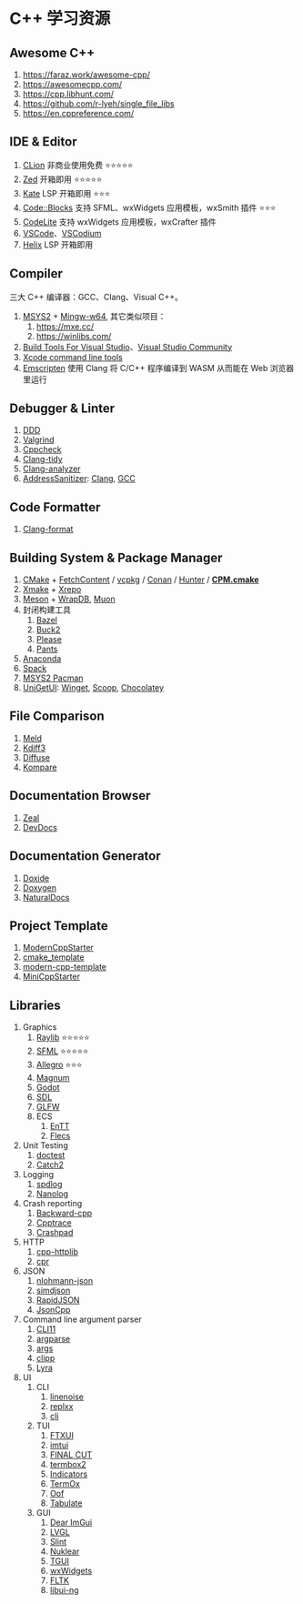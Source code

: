 # C++ 学习资源

## Awesome C++

1. <https://faraz.work/awesome-cpp/>
2. <https://awesomecpp.com/>
3. <https://cpp.libhunt.com/>
4. <https://github.com/r-lyeh/single_file_libs>
5. <https://en.cppreference.com/>

## IDE & Editor

1. [CLion](https://www.jetbrains.com/clion/) 非商业使用免费 ⭐⭐⭐⭐⭐
2. [Zed](https://zed.dev/) 开箱即用 ⭐⭐⭐⭐⭐
3. [Kate](https://kate-editor.org/) LSP 开箱即用 ⭐⭐⭐
4. [Code\:\:Blocks](https://www.codeblocks.org/) 支持 SFML、wxWidgets 应用模板，wxSmith 插件 ⭐⭐⭐
5. [CodeLite](https://codelite.org/) 支持 wxWidgets 应用模板，wxCrafter 插件
6. [VSCode](https://code.visualstudio.com/)、[VSCodium](https://vscodium.com/)
7. [Helix](https://helix-editor.com/) LSP 开箱即用

## Compiler

三大 C++ 编译器：GCC、Clang、Visual C++。

1. [MSYS2](https://www.msys2.org/) + [Mingw-w64](https://www.mingw-w64.org/), 其它类似项目：
	1. <https://mxe.cc/>
	2. <https://winlibs.com/>
2. [Build Tools For Visual Studio](https://learn.microsoft.com/en-us/cpp/build/building-on-the-command-line?view=msvc-170)、[Visual Studio Community](https://visualstudio.microsoft.com/free-developer-offers/)
3. [Xcode command line tools](https://developer.apple.com/xcode/resources/)
4. [Emscripten](https://emscripten.org/) 使用 Clang 将 C/C++ 程序编译到 WASM 从而能在 Web 浏览器里运行

## Debugger & Linter

1. [DDD](https://www.gnu.org/software/ddd/)
2. [Valgrind](https://valgrind.org/)
3. [Cppcheck](https://cppcheck.sourceforge.io/)
4. [Clang-tidy](https://clang.llvm.org/extra/clang-tidy/)
5. [Clang-analyzer](https://clang-analyzer.llvm.org/)
6. [AddressSanitizer](https://github.com/google/sanitizers/wiki/AddressSanitizer): [Clang](https://clang.llvm.org/docs/AddressSanitizer.html), [GCC](https://gcc.gnu.org/onlinedocs/gcc/Instrumentation-Options.html)

## Code Formatter

1. [Clang-format](https://clang.llvm.org/docs/ClangFormat.html)

## Building System & Package Manager

1. [CMake](https://cmake.org/) + [FetchContent](https://cmake.org/cmake/help/latest/guide/using-dependencies/index.html) / [vcpkg](https://vcpkg.io/) / [Conan](https://conan.io/) / [Hunter](https://hunter.readthedocs.io/en/latest/index.html) / **[CPM.cmake](https://github.com/cpm-cmake/CPM.cmake)**
2. [Xmake](https://xmake.io/) + [Xrepo](https://xrepo.xmake.io/)
3. [Meson](https://mesonbuild.com/) + [WrapDB](https://mesonbuild.com/Wrapdb-projects.html), [Muon](https://muon.build/)
4. 封闭构建工具
	1. [Bazel](https://github.com/bazelbuild/bazel)
	2. [Buck2](https://buck2.build/)
	3. [Please](https://please.build/)
	4. [Pants](https://www.pantsbuild.org/)
5. [Anaconda](https://anaconda.org/)
6. [Spack](https://spack.io/)
7. [MSYS2 Pacman](https://www.msys2.org/docs/package-management/)
8. [UniGetUI](https://www.marticliment.com/unigetui/):  [Winget](https://learn.microsoft.com/en-us/windows/package-manager/), [Scoop](https://scoop.sh/),  [Chocolatey](https://chocolatey.org/)

## File Comparison

1. [Meld](https://meldmerge.org/)
2. [Kdiff3](https://apps.kde.org/kdiff3/)
3. [Diffuse](https://mightycreak.github.io/diffuse/)
4. [Kompare](https://apps.kde.org/kompare/)

## Documentation Browser

1. [Zeal](https://zealdocs.org/)
2. [DevDocs](https://devdocs.io/)

## Documentation Generator

1. [Doxide](https://doxide.org/)
2. [Doxygen](https://www.doxygen.org/)
3. [NaturalDocs](https://github.com/NaturalDocs/NaturalDocs)

## Project Template

1. [ModernCppStarter](https://github.com/TheLartians/ModernCppStarter)
2. [cmake_template](https://github.com/cpp-best-practices/cmake_template)
3. [modern-cpp-template](https://github.com/filipdutescu/modern-cpp-template)
4. [MiniCppStarter](https://github.com/TheLartians/MiniCppStarter)
## Libraries

1. Graphics
	1. [Raylib](https://www.raylib.com/) ⭐⭐⭐⭐⭐
	2. [SFML](https://www.sfml-dev.org/) ⭐⭐⭐⭐⭐
	3. [Allegro](https://liballeg.org/) ⭐⭐⭐
	4. [Magnum](https://magnum.graphics/)
	5. [Godot](https://godotengine.org/)
	6. [SDL](https://libsdl.org/)
	7. [GLFW](https://www.glfw.org/)
	8. ECS
		1. [EnTT](https://github.com/skypjack/entt)
		2. [Flecs](https://github.com/SanderMertens/flecs)
2. Unit Testing
	1. [doctest](https://github.com/doctest/doctest)
	2. [Catch2](https://github.com/catchorg/Catch2)
3. Logging
	1. [spdlog](https://github.com/gabime/spdlog)
	2. [Nanolog](https://github.com/PlatformLab/NanoLog)
4. Crash reporting
	1. [Backward-cpp](https://github.com/bombela/backward-cpp)
	2. [Cpptrace](https://github.com/jeremy-rifkin/cpptrace)
	3. [Crashpad](https://github.com/chromium/crashpad)
5. HTTP
	1. [cpp-httplib](https://github.com/yhirose/cpp-httplib)
	2. [cpr](https://docs.libcpr.org/)
6. JSON
	1. [nlohmann-json](https://github.com/nlohmann/json)
	2. [simdjson](https://github.com/simdjson/simdjson)
	3. [RapidJSON](https://github.com/Tencent/rapidjson)
	4. [JsonCpp](https://github.com/open-source-parsers/jsoncpp)
7. Command line argument parser
	1. [CLI11](https://cliutils.github.io/CLI11/book/)
	2. [argparse](https://github.com/p-ranav/argparse)
	3. [args](https://github.com/taywee/args)
	4. [clipp](https://github.com/muellan/clipp)
	5. [Lyra](https://github.com/bfgroup/Lyra)
8. UI
	1. CLI
		1. [linenoise](https://github.com/antirez/linenoise)
		2. [replxx](https://github.com/AmokHuginnsson/replxx)
		3. [cli](https://github.com/daniele77/cli)
	2. TUI
		1. [FTXUI](https://arthursonzogni.github.io/FTXUI/)
		2. [imtui](https://github.com/ggerganov/imtui)
		3. [FINAL CUT](https://github.com/gansm/finalcut)
		4. [termbox2](https://github.com/termbox/termbox2)
		5. [Indicators](https://github.com/p-ranav/indicators/)
		6. [TermOx](https://github.com/a-n-t-h-o-n-y/TermOx)
		7. [Oof](https://github.com/s9w/oof)
		8. [Tabulate](https://github.com/p-ranav/tabulate)
	3. GUI
		1. [Dear ImGui](https://github.com/ocornut/imgui)
		2. [LVGL](https://lvgl.io/)
		3. [Slint](https://slint.dev/)
		4. [Nuklear](https://immediate-mode-ui.github.io/Nuklear/)
		5. [TGUI](https://tgui.eu/)
		6. [wxWidgets](https://wxwidgets.org/)
		7. [FLTK](https://www.fltk.org/)
		8. [libui-ng](https://libui-ng.github.io/libui-ng/)
